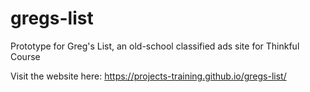 # gregs-list
Prototype for Greg's List, an old-school classified ads site for Thinkful Course

Visit the website here: https://projects-training.github.io/gregs-list/
